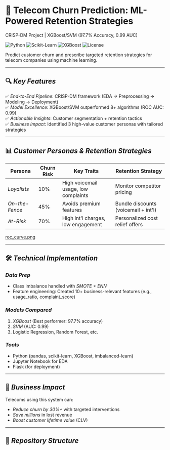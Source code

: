# 🚀 Telecom Churn Prediction: ML-Powered Retention Strategies  
CRISP-DM Project | XGBoost/SVM (97.7% Accuracy, 0.99 AUC)  

![Python](https://img.shields.io/badge/Python-3.8%2B-blue)
![Scikit-Learn](https://img.shields.io/badge/Scikit--Learn-1.0+-orange)
![XGBoost](https://img.shields.io/badge/XGBoost-1.5%2B-green)
![License](https://img.shields.io/badge/License-MIT-yellow)

Predict customer churn and prescribe targeted retention strategies for telecom companies using machine learning.  

---

## 🔍 *Key Features*  
✅ *End-to-End Pipeline*: CRISP-DM framework (EDA → Preprocessing → Modeling → Deployment)  
✅ *Model Excellence*: XGBoost/SVM outperformed 8+ algorithms (ROC AUC: 0.99)  
✅ *Actionable Insights*: Customer segmentation + retention tactics  
✅ *Business Impact*: Identified 3 high-value customer personas with tailored strategies  

---

## 📊 *Customer Personas & Retention Strategies*  

| Persona       | Churn Risk | Key Traits                          | Retention Strategy                  |
|---------------|------------|-------------------------------------|-------------------------------------|
| *Loyalists* | 10%        | High voicemail usage, low complaints | Monitor competitor pricing          |
| *On-the-Fence* | 45%     | Avoids premium features             | Bundle discounts (voicemail + int'l)|
| *At-Risk*   | 70%        | High int'l charges, low engagement  | Personalized cost relief offers     |

  
[roc_curve.png](https://github.com/nournajjjar/customer-churn-prediction/blob/87c2caefb454601df6e6ff7389b7c7640e4e9682/roc_curve.png)


---


## 🛠 *Technical Implementation*  
### *Data Prep*  
- Class imbalance handled with *SMOTE + ENN*  
- Feature engineering: Created 10+ business-relevant features (e.g., usage_ratio, complaint_score)  

### *Models Compared*  
1. *XGBoost* (Best performer: 97.7% accuracy)  
2. *SVM* (AUC: 0.99)  
3. Logistic Regression, Random Forest, etc.  

### *Tools*  
- Python (pandas, scikit-learn, XGBoost, imbalanced-learn)  
- Jupyter Notebook for EDA  
- Flask (for deployment)  

---

## 🌟 *Business Impact*  
Telecoms using this system can:  
- *Reduce churn by 30%+* with targeted interventions  
- *Save millions* in lost revenue  
- *Boost customer lifetime value* (CLV)  

---

## 📂 *Repository Structure*
